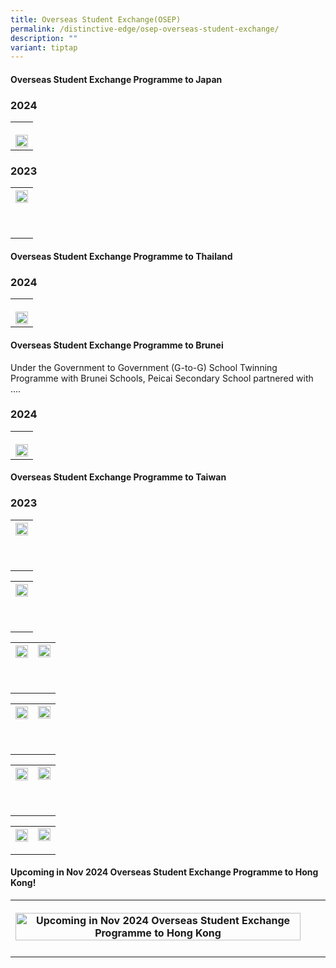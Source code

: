 ```yaml
---
title: Overseas Student Exchange(OSEP)
permalink: /distinctive-edge/osep-overseas-student-exchange/
description: ""
variant: tiptap
---
```

<h4><strong>Overseas Student Exchange Programme to Japan</strong></h4>
<h3><strong>2024</strong></h3>
<table style="minWidth: 25px">
<colgroup>
<col>
</colgroup>
<tbody>
<tr>
<th rowspan="1" colspan="1">
<p></p>
<div class="isomer-image-wrapper">
<img style="width: 100%" height="auto" width="100%" alt="" src="/images/Distinctive Programmes/oesp_2024_1.jpg">
</div>
</th>
</tr>
</tbody>
</table>
<h3><strong>2023</strong></h3>
<table style="minWidth: 25px">
<colgroup>
<col>
</colgroup>
<tbody>
<tr>
<th rowspan="1" colspan="1">
<div class="isomer-image-wrapper">
<img style="width: 100%;" height="auto" width="100%" src="/images/OSEP_Open_House_Poster_2023v1.jpg">
</div>
<p>
<br>
</p>
</th>
</tr>
</tbody>
</table>
<h4><strong>Overseas Student Exchange Programme to Thailand</strong></h4>
<h3><strong>2024</strong></h3>
<table style="minWidth: 25px">
<colgroup>
<col>
</colgroup>
<tbody>
<tr>
<th rowspan="1" colspan="1">
<p></p>
<div class="isomer-image-wrapper">
<img style="width: 100%" height="auto" width="100%" alt="" src="/images/Distinctive Programmes/oesp_2024_3.jpg">
</div>
</th>
</tr>
</tbody>
</table>
<h4><strong>Overseas Student Exchange Programme to Brunei</strong></h4>
<p>Under the Government to Government (G-to-G) School Twinning Programme
with Brunei Schools, Peicai Secondary School partnered with ….</p>
<h3><strong>2024</strong></h3>
<table style="minWidth: 25px">
<colgroup>
<col>
</colgroup>
<tbody>
<tr>
<th rowspan="1" colspan="1">
<p></p>
<div class="isomer-image-wrapper">
<img style="width: 100%" height="auto" width="100%" alt="" src="/images/Distinctive Programmes/oesp_2024_2.jpg">
</div>
</th>
</tr>
</tbody>
</table>
<p></p>
<h4><strong>Overseas Student Exchange Programme to Taiwan</strong></h4>
<h3><strong>2023</strong></h3>
<table style="minWidth: 25px">
<colgroup>
<col>
</colgroup>
<tbody>
<tr>
<th rowspan="1" colspan="1">
<div class="isomer-image-wrapper">
<img style="width: 100%;" height="auto" width="100%" src="/images/02 osep.JPG">
</div>
<p>
<br>
</p>
</th>
</tr>
</tbody>
</table>
<table style="minWidth: 25px">
<colgroup>
<col>
</colgroup>
<tbody>
<tr>
<th rowspan="1" colspan="1">
<div class="isomer-image-wrapper">
<img style="width: 100%;" height="auto" width="100%" src="/images/03 osep.JPG">
</div>
<p>
<br>
</p>
</th>
</tr>
</tbody>
</table>
<table style="minWidth: 50px">
<colgroup>
<col>
<col>
</colgroup>
<tbody>
<tr>
<th rowspan="1" colspan="1">
<div class="isomer-image-wrapper">
<img style="width: 100%;" height="auto" width="100%" src="/images/pcss 2023 overseas student exchange and local work attachment programme 2023 01.JPG">
</div>
<p>
<br>
</p>
</th>
<td rowspan="1" colspan="1">
<div class="isomer-image-wrapper">
<img style="width: 100%;" height="auto" width="100%" src="/images/pcss 2023 overseas student exchange and local work attachment programme 2023 02.JPG">
</div>
<p>
<br>
</p>
</td>
</tr>
</tbody>
</table>
<table style="minWidth: 50px">
<colgroup>
<col>
<col>
</colgroup>
<tbody>
<tr>
<th rowspan="1" colspan="1">
<div class="isomer-image-wrapper">
<img style="width: 100%;" height="auto" width="100%" src="/images/pcss 2023 overseas student exchange and local work attachment programme 2023 03.JPG">
</div>
<p>
<br>
</p>
</th>
<td rowspan="1" colspan="1">
<div class="isomer-image-wrapper">
<img style="width: 100%;" height="auto" width="100%" src="/images/pcss 2023 overseas student exchange and local work attachment programme 2023 04.JPG">
</div>
<p>
<br>
</p>
</td>
</tr>
</tbody>
</table>
<table style="minWidth: 50px">
<colgroup>
<col>
<col>
</colgroup>
<tbody>
<tr>
<th rowspan="1" colspan="1">
<div class="isomer-image-wrapper">
<img style="width: 100%;" height="auto" width="100%" src="/images/pcss 2023 overseas student exchange and local work attachment programme 2023 05.JPG">
</div>
<p>
<br>
</p>
</th>
<td rowspan="1" colspan="1">
<div class="isomer-image-wrapper">
<img style="width: 100%;" height="auto" width="100%" src="/images/pcss 2023 overseas student exchange and local work attachment programme 2023 06.JPG">
</div>
<p>
<br>
</p>
</td>
</tr>
</tbody>
</table>
<table style="minWidth: 50px">
<colgroup>
<col>
<col>
</colgroup>
<tbody>
<tr>
<th rowspan="1" colspan="1">
<div class="isomer-image-wrapper">
<img style="width: 100%;" height="auto" width="100%" src="/images/pcss 2023 overseas student exchange and local work attachment programme 2023 07.JPG">
</div>
<p></p>
</th>
<td rowspan="1" colspan="1">
<div class="isomer-image-wrapper">
<img style="width: 100%;" height="auto" width="100%" src="/images/pcss 2023 overseas student exchange and local work attachment programme 2023 08.JPG">
</div>
<p></p>
</td>
</tr>
</tbody>
</table>
<h4><strong>Upcoming in Nov 2024</strong> <strong>Overseas Student Exchange Programme to Hong Kong!</strong></h4>
<p></p>
<table style="minWidth: 75px">
<colgroup>
<col>
<col>
<col>
</colgroup>
<tbody>
<tr>
<th rowspan="1" colspan="1">
<p></p>
<div class="isomer-image-wrapper">
<img style="width: 100%" height="auto" width="100%" alt="Upcoming in Nov 2024 Overseas Student Exchange Programme to Hong Kong" src="/images/Distinctive Programmes/Upcoming_in_Nov_2024_Overseas_Student_Exchange_Programme_to_Hong_Kong.jpg">
</div>
</th>
<th rowspan="1" colspan="1">
<p></p>
</th>
<th rowspan="1" colspan="1">
<p></p>
</th>
</tr>
<tr>
<td rowspan="1" colspan="1">
<p></p>
</td>
<td rowspan="1" colspan="1">
<p></p>
</td>
<td rowspan="1" colspan="1">
<p></p>
</td>
</tr>
</tbody>
</table>
<p></p>
